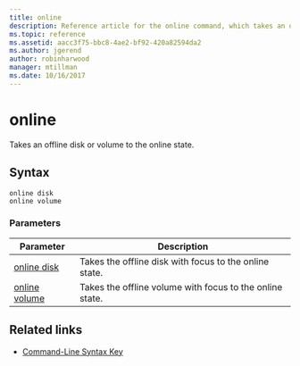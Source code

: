 ```yaml
---
title: online
description: Reference article for the online command, which takes an offline disk or volume to the online state.
ms.topic: reference
ms.assetid: aacc3f75-bbc8-4ae2-bf92-420a82594da2
ms.author: jgerend
author: robinharwood
manager: mtillman
ms.date: 10/16/2017
---
```


# online

Takes an offline disk or volume to the online state.

## Syntax

```
online disk
online volume
```

### Parameters

| Parameter | Description |
|--|--|
| [online disk](online-disk.md) | Takes the offline disk with focus to the online state. |
| [online volume](online-volume.md) | Takes the offline volume with focus to the online state. |

## Related links

- [Command-Line Syntax Key](command-line-syntax-key.md)
